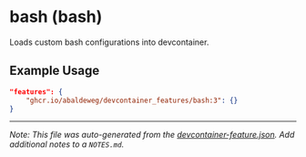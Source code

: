
# bash (bash)

Loads custom bash configurations into devcontainer.

## Example Usage

```json
"features": {
    "ghcr.io/abaldeweg/devcontainer_features/bash:3": {}
}
```





---

_Note: This file was auto-generated from the [devcontainer-feature.json](https://github.com/abaldeweg/devcontainer_features/blob/main/src/bash/devcontainer-feature.json).  Add additional notes to a `NOTES.md`._
